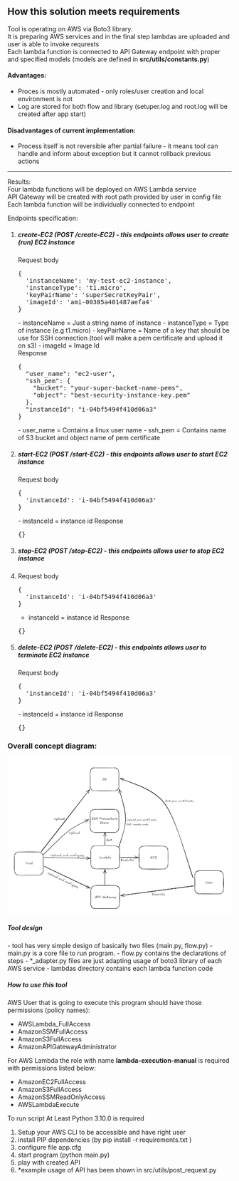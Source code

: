 <h2>How this solution meets requirements</h2>
Tool is operating on AWS via Boto3 library.<br>
It is preparing AWS services and in the final step lambdas are uploaded and user is able to invoke requrests<br>
Each lambda function is connected to API Gateway endpoint with proper and specified models (models are defined in <b>src/utils/constants.py</b>)
<h4>Advantages:</h4>
<ul>
<li>Proces is mostly automated - only roles/user creation and local environment is not</li>
<li>Log are stored for both flow and library (setuper.log and root.log will be created after app start)</li>
</ul>
<h4>Disadvantages of current implementation:</h4>
<ul>
<li>Process itself is not reversible after partial failure - it means tool can handle and inform about exception but it cannot rollback previous actions</li>
</ul>
<hr>
Results:<br>
Four lambda functions will be deployed on AWS Lambda service<br>
API Gateway will be created with root path provided by user in config file<br>
Each lambda function will be individually connected to endpoint<br>

Endpoints specification:<br>
1. <h5>create-EC2 (POST <b>/create-EC2</b>) - this endpoints allows user to create (run) EC2 instance</h5>
   Request body 
   <pre>
   {
     'instanceName': 'my-test-ec2-instance', 
     'instanceType': 't1.micro', 
     'keyPairName': 'superSecretKeyPair', 
     'imageId': 'ami-00385a401487aefa4'
   }
   </pre>
    - instanceName = Just a string name of instance
    - instanceType = Type of instance (e.g t1.micro)
    - keyPairName = Name of a key that should be use for SSH connection (tool will make a pem certificate and upload it on s3)
    - imageId = Image Id <br>
    Response
   <pre>
   {
     "user_name": "ec2-user", 
     "ssh_pem": {
       "bucket": "your-super-backet-name-pems", 
       "object": "best-security-instance-key.pem"
     }, 
     "instanceId": "i-04bf5494f410d06a3"
   }
   </pre>
   - user_name = Contains a linux user name 
   - ssh_pem = Contains name of S3 bucket and object name of pem certificate 
2. <h5>start-EC2 (POST <b>/start-EC2</b>) - this endpoints allows user to start EC2 instance</h5>
    Request body 
   <pre>
   {
     'instanceId': 'i-04bf5494f410d06a3'
   }
   </pre>
    - instanceId = instance id 
    Response
   <pre>
   {}
   </pre>
3. <h5>stop-EC2 (POST <b>/stop-EC2</b>) - this endpoints allows user to stop EC2 instance</h5>
4. Request body 
   <pre>
   {
     'instanceId': 'i-04bf5494f410d06a3'
   }
   </pre>
   - instanceId = instance id
    Response
   <pre>
   {}
   </pre>
4. <h5>delete-EC2 (POST <b>/delete-EC2</b>) - this endpoints allows user to terminate EC2 instance</h5>
    Request body 
   <pre>
   {
     'instanceId': 'i-04bf5494f410d06a3'
   }
   </pre>
   - instanceId = instance id
    Response
   <pre>
   {}
   </pre>

<h3>Overall concept diagram:</h3>
<img src="diagram.png" width="800">

<h5>Tool design</h5>
 - tool has very simple design of basically two files (main.py, flow.py)
 - main.py is a core file to run program. 
 - flow.py contains the declarations of steps
 - *_adapter.py files are just adapting usage of boto3 library of each AWS service
 - lambdas directory contains each lambda function code


<h5>How to use this tool</h5>

AWS User that is going to execute this program should have those permissions (policy names):
- AWSLambda_FullAccess
- AmazonSSMFullAccess
- AmazonS3FullAccess
- AmazonAPIGatewayAdministrator

For AWS Lambda the role with name <b>lambda-execution-manual</b> is required with permissions listed below:
- AmazonEC2FullAccess
- AmazonS3FullAccess
- AmazonSSMReadOnlyAccess
- AWSLambdaExecute


To run script At Least Python 3.10.0 is required
1. Setup your AWS CLI to be accessible and have right user 
2. install PIP dependencies (by pip install -r requirements.txt )
3. configure file app.cfg
4. start program (python main.py)
5. play with created API
6. *example usage of API has been shown in src/utils/post_request.py

